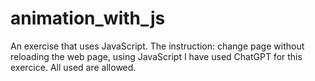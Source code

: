 # animation_with_js
 An exercise that uses JavaScript. The instruction: change page without reloading the web page, using JavaScript
 I have used ChatGPT for this exercice.
 All used are allowed.
